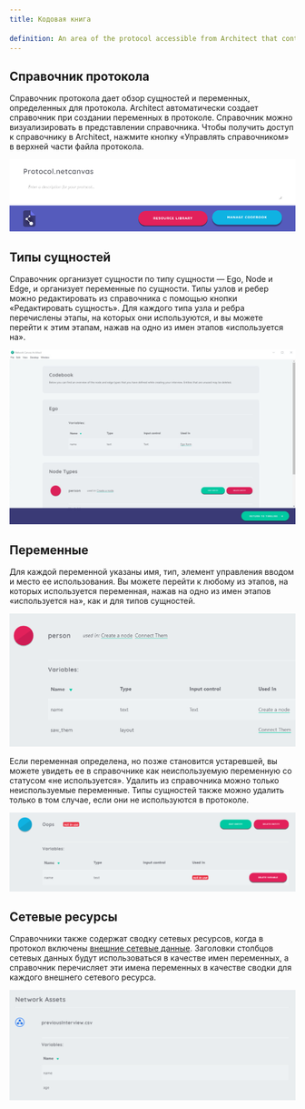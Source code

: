 ```yaml
---
title: Кодовая книга

definition: An area of the protocol accessible from Architect that contains all variables and entity types.
---
```


## Справочник протокола

Справочник протокола дает обзор сущностей и переменных, определенных для протокола. Architect автоматически создает справочник при создании переменных в протоколе. Справочник можно визуализировать в представлении справочника. Чтобы получить доступ к справочнику в Architect, нажмите кнопку «Управлять справочником» в верхней части файла протокола.

![Щелчок по кнопке «Управлять справочником» в Architect откроет представление справочника](/assets/img/key-concepts/codebook/manage-codebook.png)

## Типы сущностей

Справочник организует сущности по типу сущности — Ego, Node и Edge, и организует переменные по сущности. Типы узлов и ребер можно редактировать из справочника с помощью кнопки «Редактировать сущность». Для каждого типа узла и ребра перечислены этапы, на которых они используются, и вы можете перейти к этим этапам, нажав на одно из имен этапов «используется на».

![Вид справочника в Architect.](/assets/img/key-concepts/codebook/codebook.png)

## Переменные

Для каждой переменной указаны имя, тип, элемент управления вводом и место ее использования. Вы можете перейти к любому из этапов, на которых используется переменная, нажав на одно из имен этапов «используется на», как и для типов сущностей.

![Типы сущностей и переменные указывают, на каких этапах они используются.](/assets/img/key-concepts/codebook/used-in.png)

Если переменная определена, но позже становится устаревшей, вы можете увидеть ее в справочнике как неиспользуемую переменную со статусом «не используется». Удалить из справочника можно только неиспользуемые переменные. Типы сущностей также можно удалить только в том случае, если они не используются в протоколе.

![Переменные со статусом «не используется» и неиспользуемые типы сущностей можно удалить в представлении справочника.](/assets/img/key-concepts/codebook/unused-variables.png)

## Сетевые ресурсы

Справочники также содержат сводку сетевых ресурсов, когда в протокол включены [внешние сетевые данные](./resources.md/#network). Заголовки столбцов сетевых данных будут использоваться в качестве имен переменных, а справочник перечисляет эти имена переменных в качестве сводки для каждого внешнего сетевого ресурса.

![Сводка переменных из внешнего сетевого файла.](/assets/img/key-concepts/codebook/network-data.png)
